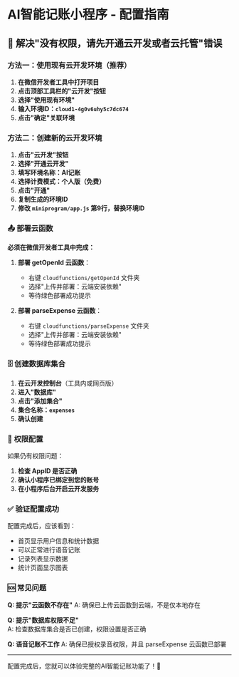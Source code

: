 # AI智能记账小程序 - 配置指南

## 🚨 解决"没有权限，请先开通云开发或者云托管"错误

### 方法一：使用现有云开发环境（推荐）

1. **在微信开发者工具中打开项目**
2. **点击顶部工具栏的"云开发"按钮**
3. **选择"使用现有环境"**
4. **输入环境ID：`cloud1-4g0v6uhy5c7dc674`**
5. **点击"确定"关联环境**

### 方法二：创建新的云开发环境

1. **点击"云开发"按钮**
2. **选择"开通云开发"**
3. **填写环境名称：AI记账**
4. **选择计费模式：个人版（免费）**
5. **点击"开通"**
6. **复制生成的环境ID**
7. **修改 `miniprogram/app.js` 第9行，替换环境ID**

### 📤 部署云函数

**必须在微信开发者工具中完成：**

1. **部署 getOpenId 云函数**：
   - 右键 `cloudfunctions/getOpenId` 文件夹
   - 选择"上传并部署：云端安装依赖"
   - 等待绿色部署成功提示

2. **部署 parseExpense 云函数**：
   - 右键 `cloudfunctions/parseExpense` 文件夹  
   - 选择"上传并部署：云端安装依赖"
   - 等待绿色部署成功提示

### 🗄️ 创建数据库集合

1. **在云开发控制台**（工具内或网页版）
2. **进入"数据库"**
3. **点击"添加集合"**
4. **集合名称：`expenses`**
5. **确认创建**

### 🔧 权限配置

如果仍有权限问题：

1. **检查 AppID 是否正确**
2. **确认小程序已绑定到您的账号**
3. **在小程序后台开启云开发服务**

### ✅ 验证配置成功

配置完成后，应该看到：
- 首页显示用户信息和统计数据
- 可以正常进行语音记账
- 记录列表显示数据
- 统计页面显示图表

### 🆘 常见问题

**Q: 提示"云函数不存在"**
A: 确保已上传云函数到云端，不是仅本地存在

**Q: 提示"数据库权限不足"**  
A: 检查数据库集合是否已创建，权限设置是否正确

**Q: 语音记账不工作**
A: 确保已授权录音权限，并且 parseExpense 云函数已部署

---

配置完成后，您就可以体验完整的AI智能记账功能了！🎉 